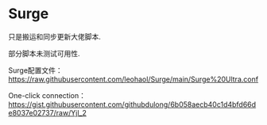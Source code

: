 # Surge
只是搬运和同步更新大佬脚本.

部分脚本未测试可用性.

Surge配置文件：
https://raw.githubusercontent.com/leohaol/Surge/main/Surge%20Ultra.conf

One-click connection：
https://gist.githubusercontent.com/githubdulong/6b058aecb40c1d4bfd66de8037e02737/raw/Yjl_2
